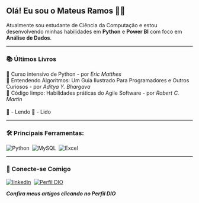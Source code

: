 
## Olá! Eu sou o Mateus Ramos 👍🏾   
Atualmente sou estudante de Ciência da Computação e estou desenvolvendo minhas habilidades em **Python** e **Power BI** com foco em **Análise de Dados**.

---

### 📚 Últimos Livros
📖 Curso intensivo de Python - por *Eric Matthes*<br>
📖 Entendendo Algoritmos: Um Guia Ilustrado Para Programadores e Outros Curiosos - por *Aditya Y. Bhargava*<br>
📖 Código limpo: Habilidades práticas do Agile Software - por *Robert C. Martin*<br><br>
📖 - Lendo 📕 - Lido

---

### 🛠️ Principais Ferramentas: 
![Python](https://img.shields.io/badge/Python-3776AB?style=for-the-badge&logo=python&logoColor=white)&nbsp;
![MySQL](https://img.shields.io/badge/MySQL-005C84?style=for-the-badge&logo=mysql&logoColor=white)&nbsp;
![Excel](https://img.shields.io/badge/Microsoft_Excel-217346?style=for-the-badge&logo=microsoft-excel&logoColor=white)

---

### 🔗 Conecte-se Comigo
  
[![linkedin](https://img.shields.io/badge/linkedin-0A66C2?style=for-the-badge&logo=linkedin&logoColor=white)](https://www.linkedin.com/in/mateus-simoes-ramos/)&nbsp;
[![Perfil DIO](https://img.shields.io/badge/-Meu%20Perfil%20na%20DIO-000?style=for-the-badge)](https://web.dio.me/users/mateusramos_oficial?tab=skills)

***Confira meus artigos clicando no Perfil DIO***
